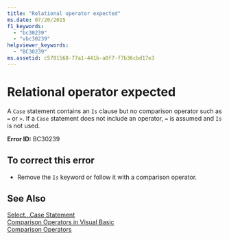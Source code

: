 ```yaml
---
title: "Relational operator expected"
ms.date: 07/20/2015
f1_keywords: 
  - "bc30239"
  - "vbc30239"
helpviewer_keywords: 
  - "BC30239"
ms.assetid: c5701568-77a1-441b-a0f7-f7b36cbd17e3
---
```

# Relational operator expected
A `Case` statement contains an `Is` clause but no comparison operator such as `=` or `>`. If a `Case` statement does not include an operator, `=` is assumed and `Is` is not used.  
  
 **Error ID:** BC30239  
  
## To correct this error  
  
- Remove the `Is` keyword or follow it with a comparison operator.  
  
## See Also  
 [Select...Case Statement](../../visual-basic/language-reference/statements/select-case-statement.md)  
 [Comparison Operators in Visual Basic](../../visual-basic/programming-guide/language-features/operators-and-expressions/comparison-operators.md)  
 [Comparison Operators](../../visual-basic/language-reference/operators/comparison-operators.md)
